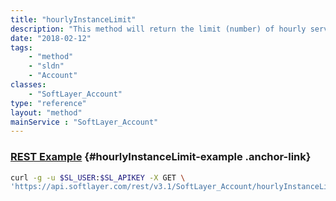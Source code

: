 ```yaml
---
title: "hourlyInstanceLimit"
description: "This method will return the limit (number) of hourly services the account is allowed to have. "
date: "2018-02-12"
tags:
    - "method"
    - "sldn"
    - "Account"
classes:
    - "SoftLayer_Account"
type: "reference"
layout: "method"
mainService : "SoftLayer_Account"
---
```


### [REST Example](#hourlyInstanceLimit-example) <a href="/article/rest/"><i class="fas fa-question"></i></a> {#hourlyInstanceLimit-example .anchor-link} 
```bash
curl -g -u $SL_USER:$SL_APIKEY -X GET \
'https://api.softlayer.com/rest/v3.1/SoftLayer_Account/hourlyInstanceLimit'
```
